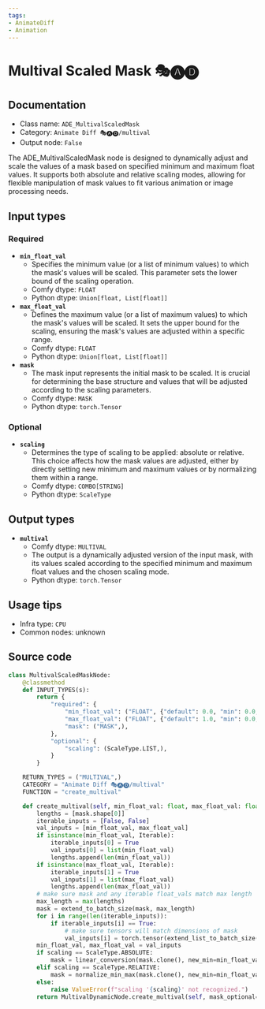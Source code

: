 ```yaml
---
tags:
- AnimateDiff
- Animation
---
```


# Multival Scaled Mask 🎭🅐🅓
## Documentation
- Class name: `ADE_MultivalScaledMask`
- Category: `Animate Diff 🎭🅐🅓/multival`
- Output node: `False`

The ADE_MultivalScaledMask node is designed to dynamically adjust and scale the values of a mask based on specified minimum and maximum float values. It supports both absolute and relative scaling modes, allowing for flexible manipulation of mask values to fit various animation or image processing needs.
## Input types
### Required
- **`min_float_val`**
    - Specifies the minimum value (or a list of minimum values) to which the mask's values will be scaled. This parameter sets the lower bound of the scaling operation.
    - Comfy dtype: `FLOAT`
    - Python dtype: `Union[float, List[float]]`
- **`max_float_val`**
    - Defines the maximum value (or a list of maximum values) to which the mask's values will be scaled. It sets the upper bound for the scaling, ensuring the mask's values are adjusted within a specific range.
    - Comfy dtype: `FLOAT`
    - Python dtype: `Union[float, List[float]]`
- **`mask`**
    - The mask input represents the initial mask to be scaled. It is crucial for determining the base structure and values that will be adjusted according to the scaling parameters.
    - Comfy dtype: `MASK`
    - Python dtype: `torch.Tensor`
### Optional
- **`scaling`**
    - Determines the type of scaling to be applied: absolute or relative. This choice affects how the mask values are adjusted, either by directly setting new minimum and maximum values or by normalizing them within a range.
    - Comfy dtype: `COMBO[STRING]`
    - Python dtype: `ScaleType`
## Output types
- **`multival`**
    - Comfy dtype: `MULTIVAL`
    - The output is a dynamically adjusted version of the input mask, with its values scaled according to the specified minimum and maximum float values and the chosen scaling mode.
    - Python dtype: `torch.Tensor`
## Usage tips
- Infra type: `CPU`
- Common nodes: unknown


## Source code
```python
class MultivalScaledMaskNode:
    @classmethod
    def INPUT_TYPES(s):
        return {
            "required": {
                "min_float_val": ("FLOAT", {"default": 0.0, "min": 0.0, "step": 0.001}),
                "max_float_val": ("FLOAT", {"default": 1.0, "min": 0.0, "step": 0.001}),
                "mask": ("MASK",),
            },
            "optional": {
                "scaling": (ScaleType.LIST,),
            }
        }

    RETURN_TYPES = ("MULTIVAL",)
    CATEGORY = "Animate Diff 🎭🅐🅓/multival"
    FUNCTION = "create_multival"

    def create_multival(self, min_float_val: float, max_float_val: float, mask: Tensor, scaling: str=ScaleType.ABSOLUTE):
        lengths = [mask.shape[0]]
        iterable_inputs = [False, False]
        val_inputs = [min_float_val, max_float_val]
        if isinstance(min_float_val, Iterable):
            iterable_inputs[0] = True
            val_inputs[0] = list(min_float_val)
            lengths.append(len(min_float_val))
        if isinstance(max_float_val, Iterable):
            iterable_inputs[1] = True
            val_inputs[1] = list(max_float_val)
            lengths.append(len(max_float_val))
        # make sure mask and any iterable float_vals match max length
        max_length = max(lengths)
        mask = extend_to_batch_size(mask, max_length)
        for i in range(len(iterable_inputs)):
            if iterable_inputs[i] == True:
                # make sure tensors will match dimensions of mask
                val_inputs[i] = torch.tensor(extend_list_to_batch_size(val_inputs[i], max_length)).unsqueeze(-1).unsqueeze(-1)
        min_float_val, max_float_val = val_inputs
        if scaling == ScaleType.ABSOLUTE:
            mask = linear_conversion(mask.clone(), new_min=min_float_val, new_max=max_float_val)
        elif scaling == ScaleType.RELATIVE:
            mask = normalize_min_max(mask.clone(), new_min=min_float_val, new_max=max_float_val)
        else:
            raise ValueError(f"scaling '{scaling}' not recognized.")
        return MultivalDynamicNode.create_multival(self, mask_optional=mask)

```
